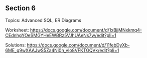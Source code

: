 ## Section 6

Topics: Advanced SQL, ER Diagrams

Worksheet: https://docs.google.com/document/d/1xBjjMNxkmq4-CEdnhgYOeSMGYHeEWBRz5VJhUAeNs7w/edit?pli=1

Solutions: https://docs.google.com/document/d/11febDyXb-6ME_g9wXAAJwS5Za4Ni0h_vIo8VFKTGQVk/edit?pli=1

